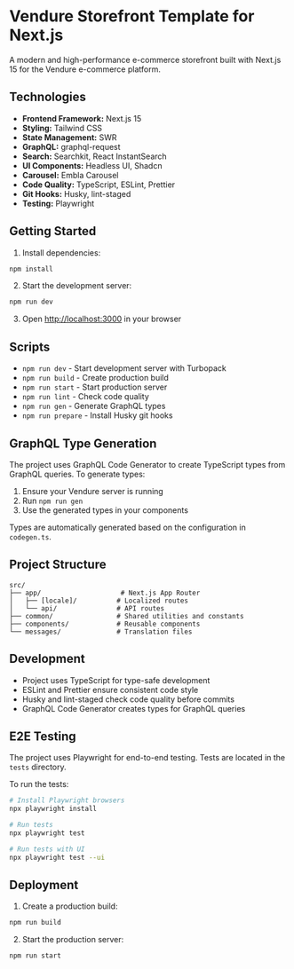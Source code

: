 # Vendure Storefront Template for Next.js

A modern and high-performance e-commerce storefront built with Next.js 15 for the Vendure e-commerce platform.

## Technologies

- **Frontend Framework:** Next.js 15
- **Styling:** Tailwind CSS
- **State Management:** SWR
- **GraphQL:** graphql-request
- **Search:** Searchkit, React InstantSearch
- **UI Components:** Headless UI, Shadcn
- **Carousel:** Embla Carousel
- **Code Quality:** TypeScript, ESLint, Prettier
- **Git Hooks:** Husky, lint-staged
- **Testing:** Playwright

## Getting Started

1. Install dependencies:

```bash
npm install
```

2. Start the development server:

```bash
npm run dev
```

3. Open [http://localhost:3000](http://localhost:3000) in your browser

## Scripts

- `npm run dev` - Start development server with Turbopack
- `npm run build` - Create production build
- `npm run start` - Start production server
- `npm run lint` - Check code quality
- `npm run gen` - Generate GraphQL types
- `npm run prepare` - Install Husky git hooks

## GraphQL Type Generation

The project uses GraphQL Code Generator to create TypeScript types from GraphQL queries. To generate types:

1. Ensure your Vendure server is running
2. Run `npm run gen`
3. Use the generated types in your components

Types are automatically generated based on the configuration in `codegen.ts`.

## Project Structure

```
src/
├── app/                    # Next.js App Router
│   ├── [locale]/          # Localized routes
│   └── api/               # API routes
├── common/                # Shared utilities and constants
├── components/            # Reusable components
└── messages/              # Translation files
```

## Development

- Project uses TypeScript for type-safe development
- ESLint and Prettier ensure consistent code style
- Husky and lint-staged check code quality before commits
- GraphQL Code Generator creates types for GraphQL queries

## E2E Testing

The project uses Playwright for end-to-end testing. Tests are located in the `tests` directory.

To run the tests:

```bash
# Install Playwright browsers
npx playwright install

# Run tests
npx playwright test

# Run tests with UI
npx playwright test --ui
```

## Deployment

1. Create a production build:

```bash
npm run build
```

2. Start the production server:

```bash
npm run start
```
